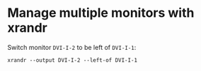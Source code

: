 # Manage multiple monitors with xrandr

Switch monitor `DVI-I-2` to be left of `DVI-I-1`:
```
xrandr --output DVI-I-2 --left-of DVI-I-1
```
